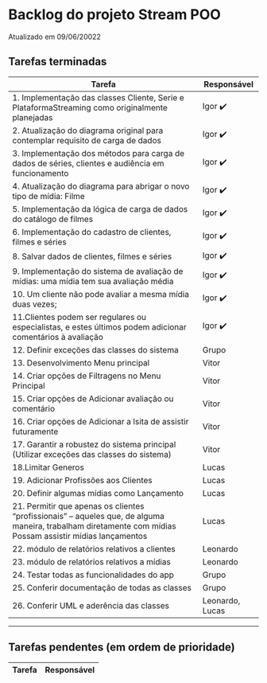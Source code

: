 # Backlog do projeto Stream POO
Atualizado em 09/06/20022

## Tarefas terminadas

| Tarefa      | Responsável |
| ----------- | ----------- |
| 1. Implementação das classes Cliente, Serie e PlataformaStreaming como originalmente planejadas      | Igor  ✔️     |
| 2. Atualização do diagrama original para contemplar requisito de carga de dados   | Igor ✔️       |
| 3. Implementação dos métodos para carga de dados de séries, clientes e audiência em funcionamento   | Igor ✔️       |
| 4. Atualização do diagrama para abrigar o novo tipo de mídia: Filme   | Igor ✔️       |
| 5. Implementação da lógica de carga de dados do catálogo de filmes   | Igor ✔️       |
| 6. Implementação do cadastro de clientes, filmes e séries   | Igor ✔️       |
| 8. Salvar dados de clientes, filmes e séries  | Igor ✔️     |
| 9. Implementação do sistema de avaliação de mídias: uma mídia tem sua avaliação média  | Igor ✔️     |
| 10. Um cliente não pode avaliar a mesma mídia duas vezes;  | Igor ✔️     |
| 11.Clientes podem ser regulares ou especialistas, e estes últimos podem adicionar comentários à avaliação  | Igor ✔️     |
| 12. Definir exceções das classes do sistema | Grupo  |
| 13. Desenvolvimento Menu principal      | Vitor      |
| 14. Criar opções de Filtragens no Menu Principal     | Vitor      |
| 15. Criar opções de Adicionar avaliação ou comentário      | Vitor      |
| 16. Criar opções de Adicionar a lsita de assistir futuramente      | Vitor      |
| 17. Garantir a robustez do sistema principal (Utilizar exceções das classes do sistema)      | Vitor    |
| 18.Limitar Generos   | Lucas      |
| 19. Adicionar Profissões aos Clientes | Lucas   | 
| 20. Definir algumas mídias como Lançamento | Lucas   | 
| 21. Permitir que apenas os clientes “profissionais” – aqueles que, de alguma maneira, trabalham diretamente com mídias Possam assistir mídias lançamentos| Lucas   | 
| 22. módulo de relatórios relativos a clientes |  Leonardo  | 
| 23. módulo de relatórios relativos a mídias |  Leonardo  | 
| 24. Testar todas as funcionalidades do app | Grupo |
| 25. Conferir documentação de todas as classes | Grupo  |
| 26. Conferir UML e aderência das classes | Leonardo, Lucas |

----

## Tarefas pendentes (em ordem de prioridade)

| Tarefa      | Responsável |
| ----------- | ----------- |
